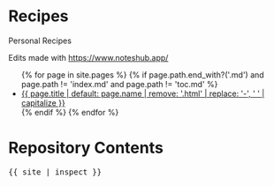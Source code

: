 # Recipes
Personal Recipes

Edits made with https://www.noteshub.app/

<ul>
  {% for page in site.pages %}
    {% if page.path.end_with?('.md') and page.path != 'index.md' and page.path != 'toc.md' %} 
    <li><a href="{{ page.url | replace: '.md', '' }}">{{ page.title | default: page.name | remove: '.html' | replace: '-', ' ' | capitalize }}</a></li>
    {% endif %}
  {% endfor %}
</ul>

# Repository Contents

<pre>{{ site | inspect }}</pre>
